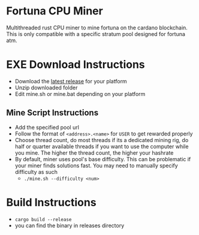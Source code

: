 # Fortuna CPU Miner

Multithreaded rust CPU miner to mine fortuna on the cardano blockchain. This is only compatible with a specific stratum
pool designed for fortuna atm.

# EXE Download Instructions

- Download the [latest release](https://github.com/mgpai22/fortuna-cpu-miner/releases/) for your platform
- Unzip downloaded folder
- Edit mine.sh or mine.bat depending on your platform

## Mine Script Instructions

- Add the specified pool url
- Follow the format of `<address>.<name>` for `USER` to get rewarded properly
- Choose thread count, do most threads if its a dedicated mining rig, do half or quarter available threads if you want
  to use the computer while you mine. The higher the thread count, the higher your hashrate
- By default, miner uses pool's base difficulty. This can be problematic if your miner finds solutions fast. You may
  need to manually specify difficulty as such
    - `./mine.sh --difficulty <num>`

# Build Instructions

- `cargo build --release`
- you can find the binary in releases directory